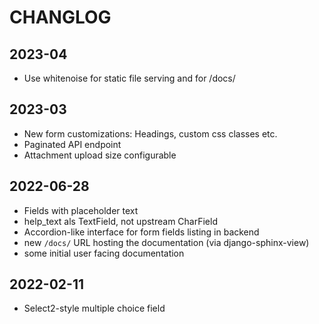 # CHANGLOG

## 2023-04

- Use whitenoise for static file serving and for /docs/

## 2023-03

- New form customizations: Headings, custom css classes etc.
- Paginated API endpoint
- Attachment upload size configurable

## 2022-06-28

- Fields with placeholder text
- help_text als TextField, not upstream CharField
- Accordion-like interface for form fields listing in backend
- new `/docs/` URL hosting the documentation (via django-sphinx-view)
- some initial user facing documentation

## 2022-02-11

- Select2-style multiple choice field
